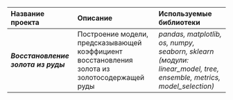 | Название проекта | Описание | Используемые библиотеки | 
| :---------------------- | :---------------------- | :---------------------- |
| <strong><em>Восстановление золота из руды</em></strong> | Построение модели, предсказывающей коэффициент восстановления золота из золотосодержащей руды| *pandas, matplotlib, os, numpy, seaborn, sklearn  (модули: linear_model, tree, ensemble, metrics, model_selection)* |
